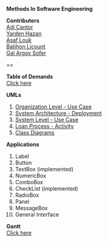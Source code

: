**Methods In Software Engineering**

**Contributers** <br/>
[Adi Cantor](https://github.com/adican12) <br/>
[Yarden Hazan](https://github.com/BiliTheKid) <br/>
[Asaf Louk](https://github.com/louksky) <br/>
[Batihon Licount](https://github.com/blicount)<br/>
[Gal Argov Sofer](https://github.com/SohopGAS)

  
==

**Table of Demands** <br/>
[Click here](https://drive.google.com/open?id=1vLcn3EdrUaUDQLMWkISnibRF06MA5OaQ)<br/>

**UMLs** <br/>
1. [Organization Level - Use Case](https://drive.google.com/open?id=1kCkzM_yE3kVuDGpfaEiQgY2xmMhq9ElH)<br/>
2. [System Architecture - Deployment](https://drive.google.com/open?id=1KC2kgCKchqGU7tZzQSCTqpn4BbXdG6xj)<br/>
3. [System Level - Use Case](https://drive.google.com/open?id=1z_Jw4esFuhr174bsGuMm0_wQSXtz0Izx)<br/>
4. [Loan Process - Activity](https://drive.google.com/open?id=1WPHEtK7ZCUmKVxSBgH4tn6Lonkquoy_7)<br/>
5. [Class Diagrams](https://drive.google.com/open?id=1A8GHJp1ZlUjVEwwQ1OGTadKxX6Gvgkxr)<br/>

**Applications** <br/>
1. Label
2. Button
3. TextBox (implemented)
4. NumericBox
5. ComboBox
6. CheckList (implemented)
7. RadioBox
8. Panel
9. MessageBox
10. General Interface

**Gantt** <br/>
[Click here](https://drive.google.com/open?id=1r-U7RpdeBVal__wXqKhmSPBMG7eRZ4t5)<br/>
